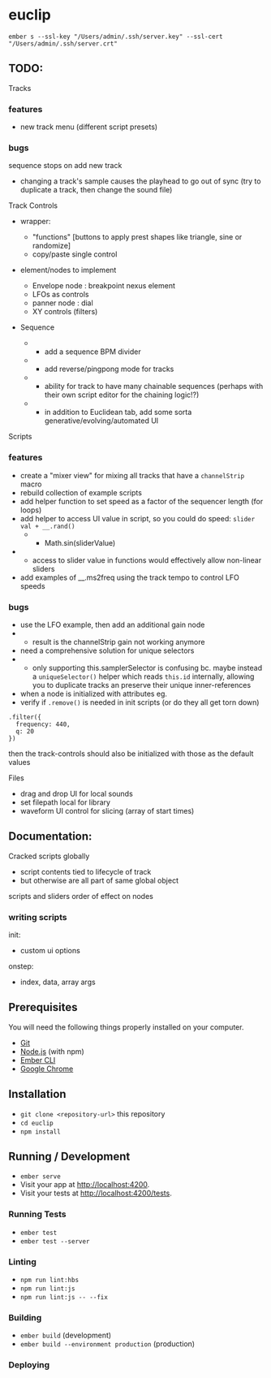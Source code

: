 # euclip

`ember s --ssl-key "/Users/admin/.ssh/server.key" --ssl-cert "/Users/admin/.ssh/server.crt"`


## TODO:

Tracks 

### features
- new track menu (different script presets)

### bugs
sequence stops on add new track
- changing a track's sample causes the playhead to go out of sync (try to duplicate a track, then change the sound file)

Track Controls
- wrapper: 
  - "functions" [buttons to apply prest shapes like triangle, sine or randomize]
  - copy/paste single control

- element/nodes to implement
  - Envelope node : breakpoint nexus element
  - LFOs as controls
  - panner node : dial
  - XY controls (filters)

- Sequence
  - - add a sequence BPM divider
  - - add reverse/pingpong mode for tracks
  - - ability for track to have many chainable sequences (perhaps with their own script editor for the chaining logic!?)
  - - in addition to Euclidean tab, add some sorta generative/evolving/automated UI

Scripts
  ### features
  -  create a  "mixer view" for mixing all tracks that have a `channelStrip` macro
  - rebuild collection of example scripts
  - add helper function to set speed as a factor of the sequencer length (for loops)
  - add helper to access UI value in script, so you could do speed: `slider val + __.rand()`
    - - Math.sin(sliderValue)
  - - access to slider value in functions would effectively allow non-linear sliders
  - add examples of __.ms2freq using the track tempo to control LFO speeds

  ### bugs
  - use the LFO example, then add an additional gain node
  - - result is the channelStrip gain not working anymore
  - need a comprehensive solution for unique selectors 
  - - only supporting this.samplerSelector is confusing bc. maybe instead a `uniqueSelector()` helper
      which reads `this.id` internally, allowing you to duplicate tracks an preserve their unique inner-references
  - when a node is initialized with attributes eg.
  - verify if `.remove()` is needed in init scripts (or do they all get torn down)
  ```
  .filter({
    frequency: 440,
    q: 20
  })
  ```
  then the track-controls should also be initialized with those as the default values



Files
  - drag and drop UI for local sounds
  - set filepath local for library 
  - waveform UI control for slicing (array of start times)


## Documentation:

Cracked scripts globally
  - script contents tied to lifecycle of track 
  - but otherwise are all part of same global object

scripts and sliders order of effect on nodes



### writing scripts
init:
  - custom ui options

onstep:
  - index, data, array args


## Prerequisites

You will need the following things properly installed on your computer.

* [Git](https://git-scm.com/)
* [Node.js](https://nodejs.org/) (with npm)
* [Ember CLI](https://ember-cli.com/)
* [Google Chrome](https://google.com/chrome/)

## Installation

* `git clone <repository-url>` this repository
* `cd euclip`
* `npm install`

## Running / Development

* `ember serve`
* Visit your app at [http://localhost:4200](http://localhost:4200).
* Visit your tests at [http://localhost:4200/tests](http://localhost:4200/tests).

### Running Tests

* `ember test`
* `ember test --server`

### Linting

* `npm run lint:hbs`
* `npm run lint:js`
* `npm run lint:js -- --fix`

### Building

* `ember build` (development)
* `ember build --environment production` (production)

### Deploying
